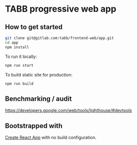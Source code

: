 # TABB progressive web app

## How to get started

```bash
git clone git@gitlab.com:tabb/frontend-web/app.git
cd app
npm install
```

To run it locally:

```bash
npm run start
```

To build static site for production:

```bash
npm run build
```

## Benchmarking / audit
https://developers.google.com/web/tools/lighthouse/#devtools

## Bootstrapped with

[Create React App](https://github.com/facebookincubator/create-react-app) with no build configuration.
